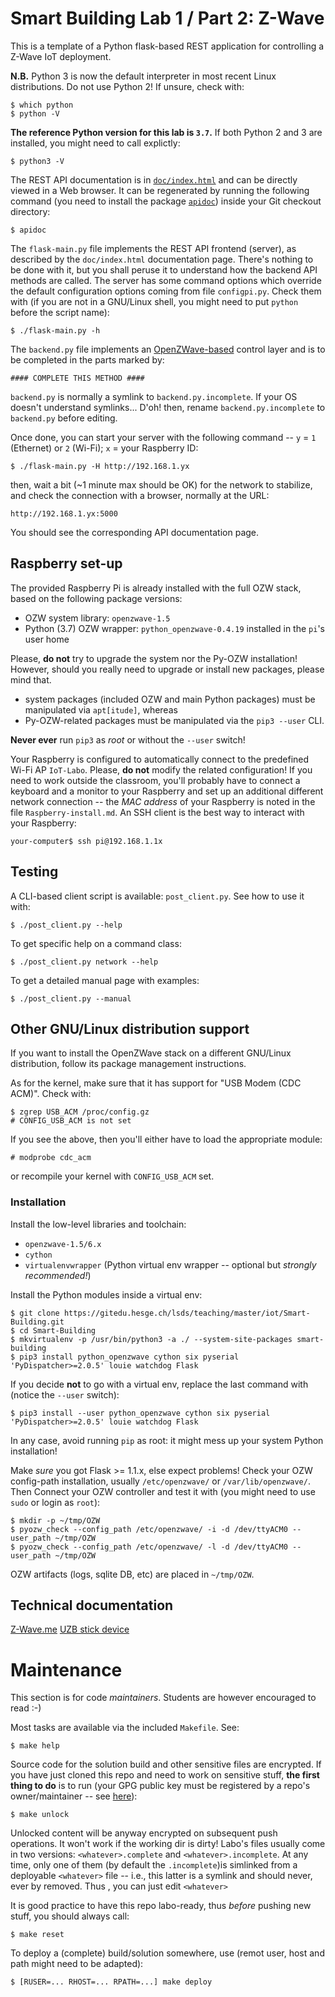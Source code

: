 # Smart Building Lab 1 / Part 2: Z-Wave #

This is a template of a Python flask-based REST application for controlling a
Z-Wave IoT deployment.

**N.B.** Python 3 is now the default interpreter in most recent Linux
distributions. Do not use Python 2! If unsure, check with:
```shell
$ which python
$ python -V
```

**The reference Python version for this lab is `3.7`.** If both Python 2 and 3
are installed, you might need to call explictly:
```shell
$ python3 -V
```

The REST API documentation is in [`doc/index.html`](doc/index.html) and can be
directly viewed in a Web browser. It can be regenerated by running the
following command (you need to install the package
[`apidoc`](http://apidocjs.com/)) inside your Git checkout directory:
```shell
$ apidoc
```

The `flask-main.py` file implements the REST API frontend (server), as
described by the `doc/index.html` documentation page. There's nothing to be
done with it, but you shall peruse it to understand how the backend API
methods are called. The server has some command options which override the
default configuration options coming from file `configpi.py`. Check them with
(if you are not in a GNU/Linux shell, you might need to put `python` before
the script name):
```shell
$ ./flask-main.py -h
```

The `backend.py` file implements an
[OpenZWave-based](http://www.openzwave.com/dev/index.html) control layer and
is to be completed in the parts marked by:

```
#### COMPLETE THIS METHOD ####
```

`backend.py` is normally a symlink to `backend.py.incomplete`. If your OS
doesn't understand symlinks... D'oh! then, rename `backend.py.incomplete` to
`backend.py` before editing.

Once done, you can start your server with the following command -- `y` = `1`
(Ethernet) or `2` (Wi-Fi); `x` = your Raspberry ID:

```shell
$ ./flask-main.py -H http://192.168.1.yx
```
then, wait a bit (~1 minute max should be OK) for the network to stabilize,
and check the connection with a browser, normally at the URL:
```shell
http://192.168.1.yx:5000
```
You should see the corresponding API documentation page.


## Raspberry set-up ##

The provided Raspberry Pi is already installed with the full OZW stack, based
on the following package versions:

* OZW system library: `openzwave-1.5`
* Python (3.7) OZW wrapper: `python_openzwave-0.4.19` installed in the
  `pi`'s user home

Please, **do not** try to upgrade the system nor the Py-OZW installation!
However, should you really need to upgrade or install new packages, please
mind that.

* system packages (included OZW and main Python packages) must be manipulated
  via `apt[itude]`, whereas
* Py-OZW-related packages must be manipulated via the `pip3 --user` CLI.

**Never ever** run `pip3` as *root* or without the `--user` switch!

Your Raspberry is configured to automatically connect to the predefined Wi-Fi
AP `IoT-Labo`. Please, **do not** modify the related configuration! If you
need to work outside the classroom, you'll probably have to connect a keyboard
and a monitor to your Raspberry and set up an additional different network
connection -- the *MAC address* of your Raspberry is noted in the file
`Raspberry-install.md`. An SSH client is the best way to interact with your
Raspberry:
``` shell
your-computer$ ssh pi@192.168.1.1x
```

## Testing ##

A CLI-based client script is available: `post_client.py`. See how to use it with:
```shell
$ ./post_client.py --help

```
To get specific help on a command class:
```shell
$ ./post_client.py network --help

```
To get a detailed manual page with examples:
```shell
$ ./post_client.py --manual
```


## Other GNU/Linux distribution support ##

If you want to install the OpenZWave stack on a different GNU/Linux
distribution, follow its package management instructions.

As for the kernel, make sure that it has support for "USB Modem (CDC
ACM)". Check with:
``` shell
$ zgrep USB_ACM /proc/config.gz
# CONFIG_USB_ACM is not set
```

If you see the above, then you'll either have to load the appropriate module:
``` shell
# modprobe cdc_acm
```

or recompile your kernel with `CONFIG_USB_ACM` set.


### Installation ###

Install the low-level libraries and toolchain:

* `openzwave-1.5/6.x`
* `cython`
* `virtualenvwrapper` (Python virtual env wrapper -- optional but *strongly
  recommended!*)

Install the Python modules inside a virtual env:
``` shell
$ git clone https://gitedu.hesge.ch/lsds/teaching/master/iot/Smart-Building.git
$ cd Smart-Building
$ mkvirtualenv -p /usr/bin/python3 -a ./ --system-site-packages smart-building
$ pip3 install python_openzwave cython six pyserial 'PyDispatcher>=2.0.5' louie watchdog Flask
```

If you decide **not** to go with a virtual env, replace the last command with
(notice the `--user` switch):
``` shell
$ pip3 install --user python_openzwave cython six pyserial 'PyDispatcher>=2.0.5' louie watchdog Flask
```

In any case, avoid running `pip` as root: it might mess up your system Python
installation!

Make *sure* you got Flask >= 1.1.x, else expect problems!  Check your OZW
config-path installation, usually `/etc/openzwave/` or `/var/lib/openzwave/`.
Then Connect your OZW controller and test it with (you might need to use
`sudo` or login as `root`):
``` shell
$ mkdir -p ~/tmp/OZW
$ pyozw_check --config_path /etc/openzwave/ -i -d /dev/ttyACM0 --user_path ~/tmp/OZW
$ pyozw_check --config_path /etc/openzwave/ -l -d /dev/ttyACM0 --user_path ~/tmp/OZW
```

OZW artifacts (logs, sqlite DB, etc) are placed in `~/tmp/OZW`.


## Technical documentation ##

[Z-Wave.me](https://z-wave.me/products/uzb/ "Z-Wave.me UZB stick") [UZB stick
device](https://z-wave.me/download/ZMEXUZB1_Manual1.pdf "UZB manual")


# Maintenance #

This section is for code *maintainers*. Students are however encouraged to
read :-)

Most tasks are available via the included `Makefile`. See:
``` shell
$ make help
```

Source code for the solution build and other sensitive files are encrypted. If
you have just cloned this repo and need to work on sensitive stuff, **the
first thing to do** is to run (your GPG public key must be registered by a
repo's owner/maintainer -- see
[here](https://githepia.hesge.ch/lsds-collab-test/cours-x/project-1/-/blob/master/README.md
"Git-crypted test repo help")):
``` shell
$ make unlock
```

Unlocked content will be anyway encrypted on subsequent push operations. It
won't work if the working dir is dirty! Labo's files usually come in two
versions: `<whatever>.complete` and `<whatever>.incomplete`. At any time, only
one of them (by default the `.incomplete`)is simlinked from a deployable
`<whatever>` file -- i.e., this latter is a symlink and should never, ever by
removed. Thus , you can just edit `<whatever>`

It is good practice to have this repo labo-ready, thus *before* pushing new
stuff, you should always call:
``` shell
$ make reset
```

To deploy a (complete) build/solution somewhere, use (remot user, host and path might
need to be adapted):
``` shell
$ [RUSER=... RHOST=... RPATH=...] make deploy
```

